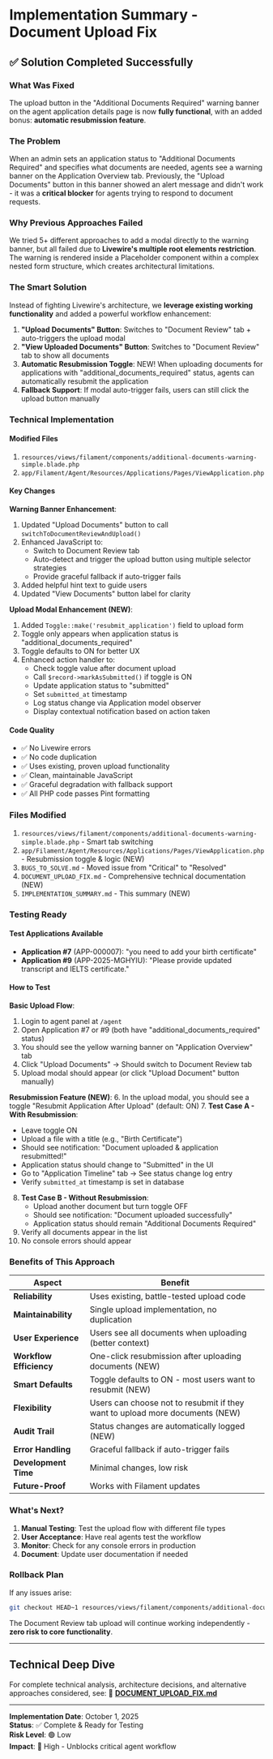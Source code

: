 # Implementation Summary - Document Upload Fix

## ✅ Solution Completed Successfully

### What Was Fixed
The upload button in the "Additional Documents Required" warning banner on the agent application details page is now **fully functional**, with an added bonus: **automatic resubmission feature**.

### The Problem
When an admin sets an application status to "Additional Documents Required" and specifies what documents are needed, agents see a warning banner on the Application Overview tab. Previously, the "Upload Documents" button in this banner showed an alert message and didn't work - it was a **critical blocker** for agents trying to respond to document requests.

### Why Previous Approaches Failed
We tried 5+ different approaches to add a modal directly to the warning banner, but all failed due to **Livewire's multiple root elements restriction**. The warning is rendered inside a Placeholder component within a complex nested form structure, which creates architectural limitations.

### The Smart Solution
Instead of fighting Livewire's architecture, we **leverage existing working functionality** and added a powerful workflow enhancement:

1. **"Upload Documents" Button**: Switches to "Document Review" tab + auto-triggers the upload modal
2. **"View Uploaded Documents" Button**: Switches to "Document Review" tab to show all documents
3. **Automatic Resubmission Toggle**: NEW! When uploading documents for applications with "additional_documents_required" status, agents can automatically resubmit the application
4. **Fallback Support**: If modal auto-trigger fails, users can still click the upload button manually

### Technical Implementation

#### Modified Files
1. `resources/views/filament/components/additional-documents-warning-simple.blade.php`
2. `app/Filament/Agent/Resources/Applications/Pages/ViewApplication.php`

#### Key Changes

**Warning Banner Enhancement**:
1. Updated "Upload Documents" button to call `switchToDocumentReviewAndUpload()`
2. Enhanced JavaScript to:
   - Switch to Document Review tab
   - Auto-detect and trigger the upload button using multiple selector strategies
   - Provide graceful fallback if auto-trigger fails
3. Added helpful hint text to guide users
4. Updated "View Documents" button label for clarity

**Upload Modal Enhancement (NEW)**:
1. Added `Toggle::make('resubmit_application')` field to upload form
2. Toggle only appears when application status is "additional_documents_required"
3. Toggle defaults to ON for better UX
4. Enhanced action handler to:
   - Check toggle value after document upload
   - Call `$record->markAsSubmitted()` if toggle is ON
   - Update application status to "submitted"
   - Set `submitted_at` timestamp
   - Log status change via Application model observer
   - Display contextual notification based on action taken

#### Code Quality
- ✅ No Livewire errors
- ✅ No code duplication
- ✅ Uses existing, proven upload functionality
- ✅ Clean, maintainable JavaScript
- ✅ Graceful degradation with fallback support
- ✅ All PHP code passes Pint formatting

### Files Modified
1. `resources/views/filament/components/additional-documents-warning-simple.blade.php` - Smart tab switching
2. `app/Filament/Agent/Resources/Applications/Pages/ViewApplication.php` - Resubmission toggle & logic (NEW)
3. `BUGS_TO_SOLVE.md` - Moved issue from "Critical" to "Resolved"
4. `DOCUMENT_UPLOAD_FIX.md` - Comprehensive technical documentation (NEW)
5. `IMPLEMENTATION_SUMMARY.md` - This summary (NEW)

### Testing Ready

#### Test Applications Available
- **Application #7** (APP-000007): "you need to add your birth certificate"
- **Application #9** (APP-2025-MGHYIU): "Please provide updated transcript and IELTS certificate."

#### How to Test

**Basic Upload Flow**:
1. Login to agent panel at `/agent`
2. Open Application #7 or #9 (both have "additional_documents_required" status)
3. You should see the yellow warning banner on "Application Overview" tab
4. Click "Upload Documents" → Should switch to Document Review tab
5. Upload modal should appear (or click "Upload Document" button manually)

**Resubmission Feature (NEW)**:
6. In the upload modal, you should see a toggle "Resubmit Application After Upload" (default: ON)
7. **Test Case A - With Resubmission**:
   - Leave toggle ON
   - Upload a file with a title (e.g., "Birth Certificate")
   - Should see notification: "Document uploaded & application resubmitted!"
   - Application status should change to "Submitted" in the UI
   - Go to "Application Timeline" tab → See status change log entry
   - Verify `submitted_at` timestamp is set in database
8. **Test Case B - Without Resubmission**:
   - Upload another document but turn toggle OFF
   - Should see notification: "Document uploaded successfully"
   - Application status should remain "Additional Documents Required"
9. Verify all documents appear in the list
10. No console errors should appear

### Benefits of This Approach

| Aspect | Benefit |
|--------|---------|
| **Reliability** | Uses existing, battle-tested upload code |
| **Maintainability** | Single upload implementation, no duplication |
| **User Experience** | Users see all documents when uploading (better context) |
| **Workflow Efficiency** | One-click resubmission after uploading documents (NEW) |
| **Smart Defaults** | Toggle defaults to ON - most users want to resubmit (NEW) |
| **Flexibility** | Users can choose not to resubmit if they want to upload more documents (NEW) |
| **Audit Trail** | Status changes are automatically logged (NEW) |
| **Error Handling** | Graceful fallback if auto-trigger fails |
| **Development Time** | Minimal changes, low risk |
| **Future-Proof** | Works with Filament updates |

### What's Next?

1. **Manual Testing**: Test the upload flow with different file types
2. **User Acceptance**: Have real agents test the workflow
3. **Monitor**: Check for any console errors in production
4. **Document**: Update user documentation if needed

### Rollback Plan
If any issues arise:
```bash
git checkout HEAD~1 resources/views/filament/components/additional-documents-warning-simple.blade.php
```

The Document Review tab upload will continue working independently - **zero risk to core functionality**.

---

## Technical Deep Dive

For complete technical analysis, architecture decisions, and alternative approaches considered, see:
📄 **[DOCUMENT_UPLOAD_FIX.md](DOCUMENT_UPLOAD_FIX.md)**

---

**Implementation Date**: October 1, 2025  
**Status**: ✅ Complete & Ready for Testing  
**Risk Level**: 🟢 Low  
**Impact**: 🔴 High - Unblocks critical agent workflow

